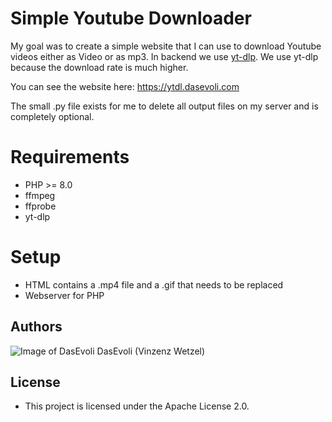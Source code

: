 # Simple Youtube Downloader
My goal was to create a simple website that I can use to download Youtube videos either as Video or as mp3.
In backend we use [yt-dlp](https://github.com/yt-dlp/yt-dlp).
We use yt-dlp because the download rate is much higher.

You can see the website here: https://ytdl.dasevoli.com

The small .py file exists for me to delete all output files on my server and is completely optional.

# Requirements
* PHP >= 8.0
* ffmpeg
* ffprobe
* yt-dlp

# Setup
* HTML contains a .mp4 file and a .gif that needs to be replaced
* Webserver for PHP

## Authors
![Image of DasEvoli](https://i.imgur.com/xNcLWUT.png) DasEvoli (Vinzenz Wetzel)

## License
* This project is licensed under the Apache License 2.0.